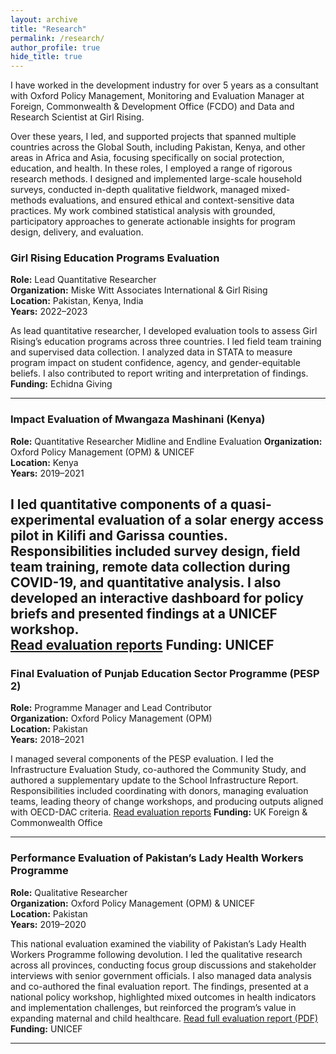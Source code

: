 ```yaml
---
layout: archive
title: "Research"
permalink: /research/
author_profile: true
hide_title: true
---
```


I have worked in the development industry for over 5 years as a consultant with Oxford Policy Management, Monitoring and Evaluation Manager at Foreign, Commonwealth & Development Office (FCDO) and Data and Research Scientist at Girl Rising. 

Over these years, I led, and supported projects that spanned multiple countries across the Global South, including Pakistan, Kenya, and other areas in Africa and Asia, focusing specifically on social protection, education, and health. In these roles, I employed a range of rigorous research methods. I designed and implemented large-scale household surveys, conducted in-depth qualitative fieldwork, managed mixed-methods evaluations, and ensured ethical and context-sensitive data practices. My work combined statistical analysis with grounded, participatory approaches to generate actionable insights for program design, delivery, and evaluation. 

### Girl Rising Education Programs Evaluation  
**Role:** Lead Quantitative Researcher  
**Organization:** Miske Witt Associates International & Girl Rising  
**Location:** Pakistan, Kenya, India  
**Years:** 2022–2023  

As lead quantitative researcher, I developed evaluation tools to assess Girl Rising’s education programs across three countries. I led field team training and supervised data collection. I analyzed data in STATA to measure program impact on student confidence, agency, and gender-equitable beliefs. I also contributed to report writing and interpretation of findings.  
**Funding:** Echidna Giving  

---

###  Impact Evaluation of Mwangaza Mashinani (Kenya)  
**Role:** Quantitative Researcher Midline and Endline Evaluation 
**Organization:** Oxford Policy Management (OPM) & UNICEF  
**Location:** Kenya  
**Years:** 2019–2021

I led quantitative components of a quasi-experimental evaluation of a solar energy access pilot in Kilifi and Garissa counties. Responsibilities included survey design, field team training, remote data collection during COVID-19, and quantitative analysis. I also developed an interactive dashboard for policy briefs and presented findings at a UNICEF workshop.  
[Read evaluation reports](https://www.opml.co.uk/projects/assessing-a-cash-plus-approach-to-enhancing-clean-energy-access-in-kenya)
**Funding:** UNICEF
---

### Final Evaluation of Punjab Education Sector Programme (PESP 2)  
**Role:** Programme Manager and Lead Contributor  
**Organization:** Oxford Policy Management (OPM)  
**Location:** Pakistan  
**Years:** 2018–2021  

I managed several components of the PESP evaluation. I led the Infrastructure Evaluation Study, co-authored the Community Study, and authored a supplementary update to the School Infrastructure Report. Responsibilities included coordinating with donors, managing evaluation teams, leading theory of change workshops, and producing outputs aligned with OECD-DAC criteria.
[Read evaluation reports](https://www.opml.co.uk/projects/evaluating-punjab-education-sector-programme)
**Funding:** UK Foreign & Commonwealth Office  

---

###  Performance Evaluation of Pakistan’s Lady Health Workers Programme  
**Role:** Qualitative Researcher  
**Organization:** Oxford Policy Management (OPM) & UNICEF  
**Location:** Pakistan  
**Years:** 2019–2020

This national evaluation examined the viability of Pakistan’s Lady Health Workers Programme following devolution. I led the qualitative research across all provinces, conducting focus group discussions and stakeholder interviews with senior government officials. I also managed data analysis and co-authored the final evaluation report. The findings, presented at a national policy workshop, highlighted mixed outcomes in health indicators and implementation challenges, but reinforced the program’s value in expanding maternal and child healthcare.
[Read full evaluation report (PDF)](https://www.unicef.org/pakistan/media/3096/file/Performance%20Evaluation%20Report%20-%20Lady%20Health%20Workers%20Programme%20in%20Pakistan.pdf)
**Funding:** UNICEF

---

